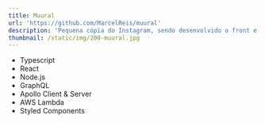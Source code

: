 ```yaml
---
title: Muural
url: 'https://github.com/MarcelReis/muural'
description: 'Pequena cópia do Instagram, sendo desenvolvido o front e o backend '
thumbnail: /static/img/200-muural.jpg
---
```

* Typescript
* React
* Node.js
* GraphQL
* Apollo Client & Server
* AWS Lambda
* Styled Components
